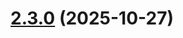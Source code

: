 # [2.3.0](https://github.com/budchirp/trash-kit/compare/@trash-kit/auth-v2.2.0...@trash-kit/auth-v2.3.0) (2025-10-27)
